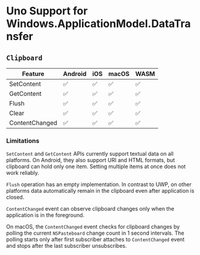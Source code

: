 # Uno Support for Windows.ApplicationModel.DataTransfer

## `Clipboard`

| Feature        | Android | iOS | macOS | WASM |
|----------------|---------|-----|-------|------|
| SetContent     | ✅      | ✅ | ✅    | ✅ |
| GetContent     | ✅      | ✅ | ✅    | ✅ |
| Flush          | ✅      | ✅ | ✅    | ✅ |
| Clear          | ✅      | ✅ | ✅    | ✅ |
| ContentChanged | ✅      | ✅ | ✅    | ✅ |

### Limitations

`SetContent` and `GetContent` APIs currently support textual data on all platforms. On Android, they also support URI and HTML formats, but clipboard can hold only one item. Setting multiple items at once does not work reliably.

`Flush` operation has an empty implementation. In contrast to UWP, on other platforms data automatically remain in the clipboard even after application is closed.

`ContentChanged` event can observe clipboard changes only when the application is in the foreground.

On macOS, the `ContentChanged` event checks for clipboard changes by polling the current `NSPasteboard` change count in 1 second intervals. The polling starts only after first subscriber attaches to `ContentChanged` event and stops after the last subscriber unsubscribes.